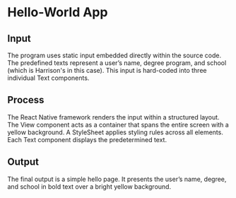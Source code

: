 # Hello-World App

## Input
The program uses static input embedded directly within the source code. The predefined texts represent a user’s name, degree program, and school (which is Harrison's in this case). This input is hard-coded into three individual Text components.

## Process
The React Native framework renders the input within a structured layout. The View component acts as a container that spans the entire screen with a yellow background. A StyleSheet applies styling rules across all elements. Each Text component displays the predetermined text.

## Output
The final output is a simple hello page. It presents the user’s name, degree, and school in bold text over a bright yellow background.

